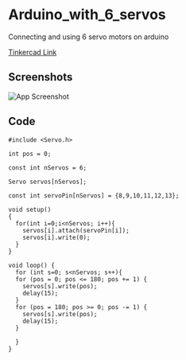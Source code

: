 # Arduino_with_6_servos

Connecting and using 6 servo motors on arduino 

[Tinkercad Link](https://www.tinkercad.com/things/bzWM7l1Ijo4-arduino-with-6-servos?sharecode=rFKPyOizvVnIbd3oedgNg-sDNtWgvN5mnepnYtgAaf0)
## Screenshots

![App Screenshot](https://i.imgur.com/Lq3gNAM.png)


## Code

```
#include <Servo.h>

int pos = 0;

const int nServos = 6;

Servo servos[nServos];

const int servoPin[nServos] = {8,9,10,11,12,13};

void setup()
{
  for(int i=0;i<nServos; i++){
  	servos[i].attach(servoPin[i]);
    servos[i].write(0);
  }
}

void loop() {
  for (int s=0; s<nServos; s++){
  for (pos = 0; pos <= 180; pos += 1) { 
    servos[s].write(pos);              
    delay(15);                      
  }
  for (pos = 180; pos >= 0; pos -= 1) { 
    servos[s].write(pos);              
    delay(15);                       
  }

  }
}
```
